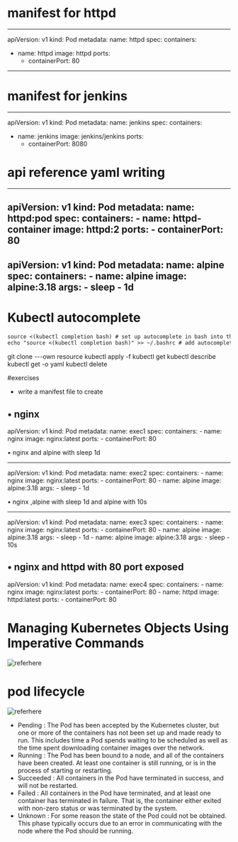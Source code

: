 # manifest for httpd
---
apiVersion: v1
kind: Pod
metadata:
  name: httpd
spec:
  containers:
  - name: httpd
    image: httpd
    ports:
    - containerPort: 80
---
# manifest for jenkins
---
apiVersion: v1
kind: Pod
metadata:
  name: jenkins
spec:
  containers:
  - name: jenkins
    image: jenkins/jenkins
    ports:
    - containerPort: 8080

# api reference yaml writing 

---
apiVersion: v1
kind: Pod
metadata:
  name: httpd:pod
spec:
  containers:
    - name: httpd-container
      image: httpd:2
      ports:
        - containerPort: 80
---
apiVersion: v1
kind: Pod
metadata:
  name: alpine
spec:
  containers:
    - name: alpine
      image: alpine:3.18
      args:
        - sleep
        - 1d
---
# Kubectl autocomplete
``` .md
source <(kubectl completion bash) # set up autocomplete in bash into the current shell, bash-completion package should be installed first.
echo "source <(kubectl completion bash)" >> ~/.bashrc # add autocomplete permanently to your bash shell.
```
git clone ---own resource
kubectl apply -f
kubectl get <api-resource>
kubectl describe <kind> <name> 
kubectl get <kind> <name> -o yaml
kubectl delete 


#exercises

* write a manifest file to create
 
•	nginx
---
apiVersion: v1
kind: Pod
metadata: 
  name: exec1
spec:
  containers:
    - name: nginx
      image: nginx:latest
      ports:
        - containerPort: 80

•	nginx and alpine with sleep 1d

---
apiVersion: v1
kind: Pod
metadata: 
  name: exec2
spec:
  containers:
    - name: nginx
      image: nginx:latest
      ports:
        - containerPort: 80
    - name: alpine
      image: alpine:3.18
      args: 
        - sleep
        - 1d
      
    

•	nginx ,alpine with sleep 1d and alpine with 10s

---
apiVersion: v1
kind: Pod
metadata: 
  name: exec3
spec:
  containers:
    - name: nginx
      image: nginx:latest
      ports:
        - containerPort: 80
    - name: alpine
      image: alpine:3.18
      args: 
        - sleep
        - 1d
    - name: alpine
      image: alpine:3.18
      args: 
        - sleep
        - 10s

•	nginx and httpd with 80 port exposed
---
apiVersion: v1
kind: Pod
metadata: 
  name: exec4
spec:
  containers:
    - name: nginx
      image: nginx:latest
      ports:
        - containerPort: 80
    - name: httpd
      image: httpd:latest
      ports:
        - containerPort: 80

# Managing Kubernetes Objects Using Imperative Commands
  ![referhere](https://kubernetes.io/docs/tasks/manage-kubernetes-objects/imperative-command/)

# pod lifecycle

![referhere](https://kubernetes.io/docs/concepts/workloads/pods/pod-lifecycle/)
 
 * Pending : The Pod has been accepted by the Kubernetes cluster, but one or more of the containers has not been set up and made ready to run. This includes time a Pod spends waiting to be scheduled as well as the time spent downloading container images over the network.
 * Running :	The Pod has been bound to a node, and all of the containers have been created. At least one container is still running, or is in the process of starting or restarting.
 * Succeeded : All containers in the Pod have terminated in success, and will not be restarted.
 * Failed	: All containers in the Pod have terminated, and at least one container has terminated in failure. That is, the container either exited with non-zero status or was terminated by the system.
 * Unknown : For some reason the state of the Pod could not be obtained. This phase typically occurs due to an error in communicating with the node where the Pod should be running.
 
